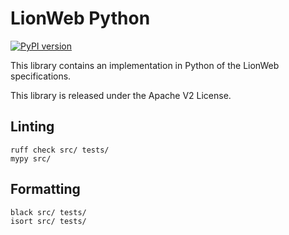 # LionWeb Python

[![PyPI version](https://img.shields.io/pypi/v/lionweb-python)](https://pypi.org/project/lionweb-python/)

This library contains an implementation in Python of the LionWeb specifications.

This library is released under the Apache V2 License.

## Linting

```
ruff check src/ tests/
mypy src/
```

## Formatting

```
black src/ tests/
isort src/ tests/
```
